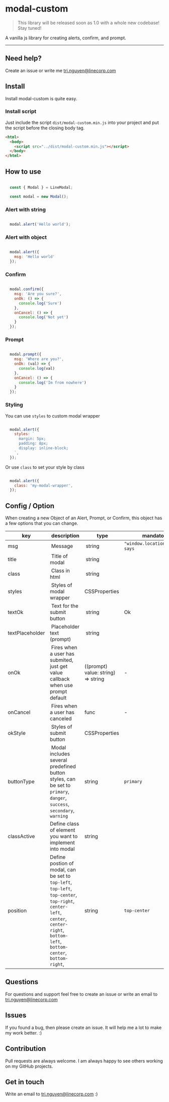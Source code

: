 # modal-custom

> This library will be released soon as 1.0 with a whole new codebase! Stay tuned!

A vanilla js library for creating alerts, confirm, and prompt.

---

## Need help?
Create an issue or write me tri.nguyen@linecorp.com

## Install

Install modal-custom is quite easy.

### Install script

Just include the script `dist/modal-custom.min.js` into your project and put the script before the closing body tag.

``` html
<html>
  <body>
    <script src="../dist/modal-custom.min.js"></script>
  </body>
</html>

```

## How to use

``` javascript

  const { Modal } = LineModal;

  const modal = new Modal();

```

### Alert with string

``` javascript

  modal.alert('Hello world');

```

### Alert with object

``` javascript

  modal.alert({
    msg: 'Hello world'
  });

```

### Confirm

``` javascript

  modal.confirm({
    msg: 'Are you sure?',
    onOk: () => {
      console.log('Sure')
    },
    onCancel: () => {
      console.log('Not yet')
    }
  });

```

### Prompt

``` javascript

  modal.prompt({
    msg: 'Where are you?',
    onOk: (val) => {
      console.log(val)
    },
    onCancel: () => {
      console.log('Im from nowhere')
    }
  });

```

### Styling

You can use `styles` to custom modal wrapper

``` javascript

  modal.alert({
    styles: `
      margin: 5px;
      padding: 8px;
      display: inline-block;
    `,
  });

```

Or use `class` to set your style by class

``` javascript

  modal.alert({
    class: 'my-modal-wrapper',
  });

```


## Config / Option


When creating a new Object of an Alert, Prompt, or Confirm, this object has a few options that you can change.


key | description | type | mandatory|
----|-----------|----|-----|
msg | Message | string | `"window.location.origin" says` |
title | Title of modal | string |  |
class | Class in html | string |  |
styles | Styles of modal wrapper | CSSProperties | |
textOk | Text for the submit button | string | Ok |
textPlaceholder | Placeholder text (prompt) | string |  |
onOk | Fires when a user has submited, just get value callback when use prompt default | ((prompt) value: string) => string | - |
onCancel | Fires when a user has canceled | func | - |
okStyle | Styles of submit button | CSSProperties |  |
buttonType | Modal includes several predefined button styles, can be set to `primary`, `danger`, `success`, `secondary`, `warning` | string | `primary` |
classActive | Define class of element you want to implement into modal | string | |
position | Define postion of modal, can be set to `top-left`, `top-left`, `top-center`, `top-right`, `center-left`, `center`, `center-right`, `bottom-left`, `bottom-center`, `bottom-right`, | string | `top-center` |

## Questions
For questions and support feel free to create an issue or write an email to
tri.nguyen@linecorp.com

## Issues
If you found a bug, then please create an issue. It will help me a lot to make my work better. :)

## Contribution
Pull requests are always welcome. I am always happy to see others working on
my GitHub projects.

## Get in touch
Write an email to tri.nguyen@linecorp.com :)

